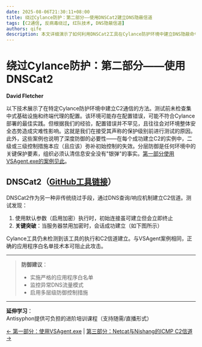 ```yaml
---
date: 2025-08-06T21:30:11+08:00
title: 绕过Cylance防护：第二部分——使用DNSCat2建立DNS隐蔽信道
tags: [C2通信, 反病毒绕过, 红队技术, DNS隐蔽信道]
authors: qife
description: 本文详细演示了如何利用DNSCat2工具在Cylance防护环境中建立DNS隐蔽命令控制信道，揭示端点防护配置缺陷，并强调深度防御策略的重要性（76字）
---
```


# 绕过Cylance防护：第二部分——使用DNSCat2  
**David Fletcher**  

以下技术展示了在特定Cylance防护环境中建立C2通信的方法。测试前未检查集中式基础设施和终端代理的配置。该环境可能存在配置错误，可能不符合Cylance部署的最佳实践。但根据我们的经验，配置错误并不罕见，且往往会对环境整体安全态势造成灾难性影响。这就是我们在接受其声称的保护级别前进行测试的原因。此外，这些案例也说明了深度防御的必要性——在每个成功建立C2的实例中，二级或三级控制措施本应（且应该）弥补初始控制的失效。分层防御是任何环境中的关键保护要素，组织必须认清信息安全没有"银弹"的事实。[第一部分使用VSAgent.exe的案例见此](原链接未翻译)。

## DNSCat2（[GitHub工具链接](原链接未翻译)）  
DNSCat2作为另一种非传统绕过手段，通过DNS查询/响应机制建立C2信道。测试发现：  
1. 使用默认参数（启用加密）执行时，初始连接虽可建立但会立即终止  
2. **关键突破**：当服务器禁用加密时，会话成功建立（如下图所示）  

Cylance工具仍未检测到该工具的执行和C2信道建立。与VSAgent案例相同，正确的应用程序白名单技术本可阻止此攻击。

---

> **防御建议**：  
> - 实施严格的应用程序白名单  
> - 监控异常DNS流量模式  
> - 启用多层级防御控制措施  

---

**延伸学习**：  
Antisyphon提供可负担的进阶培训课程（支持随需/直播形式）  

[← 第一部分：使用VSAgent.exe](原链接未翻译) | [第三部分：Netcat与Nishang的ICMP C2信道 →](原链接未翻译)